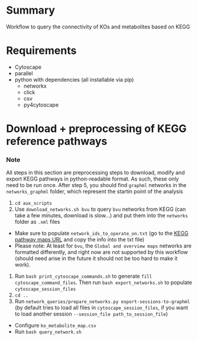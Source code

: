 # Summary

Workflow to query the connectivity of KOs and metabolites based on KEGG

# Requirements
- Cytoscape
- parallel
- python with dependencies (all installable via pip)
  - networkx
  - click
  - csv
  - py4cytoscape

# Download + preprocessing of KEGG reference pathways

### Note

All steps in this section are preprocessing steps to download, modify and export KEGG pathways in python-readable format. As such, these only need to be run once. After step 5, you should find `graphml` networks in the `networks_graphml` folder, which represent the startin point of the analysis

1. `cd aux_scripts`
2. Use `download_networks.sh bvu` to query `bvu` networks from KEGG (can take a few minutes, download is slow...) and put them into the `networks` folder as `.xml` files
  - Make sure to populate `network_ids_to_operate_on.txt` (go to the [KEGG pathway maps URL](https://www.genome.jp/kegg-bin/show_organism?menu_type=pathway_maps&org=bvu) and copy the info into the txt file)
  - Please note: At least for `bvu`, the `Global and overview maps` networks are formatted differently, and right now are not supported by this workflow (should need arise in the future it should not be too hard to make it work).
<!-- 3. Open cytoscape and import networks
  - Run `bash print_cytoscape_commands.sh` to generate `run_me_with_command_run.txt`
  - Open Cytoscape and execute `command run file="/Users/karcher/network_connectivity_queries/run_me_with_command_run.txt` in the Cytoscape command line to load and prune networks (might take a few minutes depending on the number of networks you have downloaded - don't try to close cytoscape)
  - Save session under `session.cys` -->
1. Run `bash print_cytoscape_commands.sh` to generate `fill cytoscape_command_files`. Then run `bash export_networks.sh` to populate `cytoscape_session_files`
2. `cd ..`
3. Run `network_queries/prepare_networks.py export-sessions-to-graphml` (by default tries to load all files in `cytoscape_session_files`, if you want to load another session `--session_file path_to_session_file`)
   
  
- Configure `ko_metabolite_map.csv`
- Run `bash query_network.sh` 